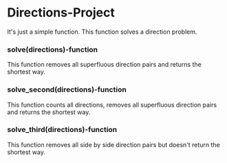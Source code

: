 # Directions-Project

It's just a simple function. This function solves a direction problem.

### solve(directions)-function
This function removes all superfluous direction pairs and returns the shortest way.

### solve_second(directions)-function
This function counts all directions, removes all superfluous direction pairs and returns the shortest way.

### solve_third(directions)-function
This function removes all side by side direction pairs but doesn't return the shortest way.
